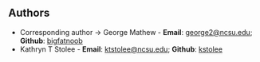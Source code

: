 ## Authors
* Corresponding author &rarr; George Mathew - **Email**: [george2@ncsu.edu](mailto:george2@ncsu.edu); **Github**: [bigfatnoob](github.com/bigfatnoob)
* Kathryn T Stolee - **Email**: [ktstolee@ncsu.edu](mailto:ktstolee@ncsu.edu); **Github**: [kstolee](github.com/kstolee)
